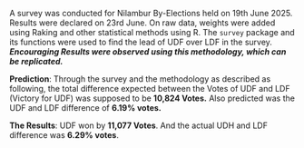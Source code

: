 A survey was conducted for Nilambur By-Elections held on 19th June 2025. Results were declared on 23rd June. On raw data, weights were added using Raking and other statistical methods using R. The `survey` package and its functions were used to find the lead of UDF over LDF in the survey. ***Encouraging Results were observed using this methodology, which can be replicated.***


**Prediction**: Through the survey and the methodology as described as following, the total difference expected between the Votes of UDF and LDF (Victory for UDF) was supposed to be **10,824 Votes.** Also predicted was the UDF and LDF difference of **6.19% votes.**

**The Results**: UDF won by **11,077 Votes**. And the actual UDH and LDF difference was **6.29% votes**.
